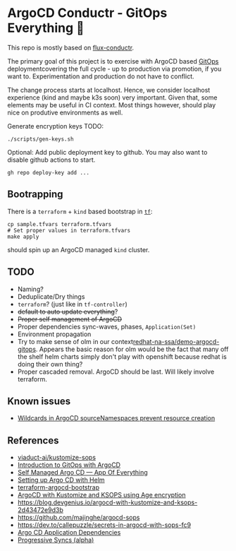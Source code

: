 # ArgoCD Conductr - GitOps Everything 🧪

This repo is mostly based on [flux-conductr](https://github.com/deas/flux-conductr).

The primary goal of this project is to exercise with ArgoCD based [GitOps](https://gitops.tech) deploymentcovering the full cycle - up to production via promotion, if you want to. Experimentation and production do not have to conflict.

The change process starts at localhost. Hence, we consider localhost experience (kind and maybe k3s soon) very important. Given that, some elements may be useful in CI context. Most things however, should play nice on produtive environments as well.

Generate encryption keys TODO:

```shell
./scripts/gen-keys.sh
```

Optional: Add public deployment key to github. You may also want to disable github actions to start.
```
gh repo deploy-key add ...
```

## Bootrapping

There is a `terraform` + `kind` based bootstrap in [`tf`](./tf):

```shell
cp sample.tfvars terraform.tfvars
# Set proper values in terraform.tfvars
make apply
```
should spin up an ArgoCD managed `kind` cluster.

## TODO
- Naming?
- Deduplicate/Dry things
- `terraform`? (just like in `tf-controller`)
- ~~default to auto update everything~~?
- ~~Proper self management of ArgoCD~~
- Proper dependencies sync-waves, phases, `Application(Set)`
- Environment propagation
- Try to make sense of olm in our context[redhat-na-ssa/demo-argocd-gitops](https://github.com/redhat-na-ssa/demo-argocd-gitops). Appears the basic reason for olm would be the fact that many off the shelf helm charts simply don't play with openshift because redhat is doing their own thing?
- Proper cascaded removal. ArgoCD should be last. Will likely involve terraform. 

## Known issues
- [Wildcards in ArgoCD sourceNamespaces prevent resource creation ](https://github.com/argoproj-labs/argocd-operator/issues/849)


## References
- [viaduct-ai/kustomize-sops](https://github.com/viaduct-ai/kustomize-sops)
- [Introduction to GitOps with ArgoCD](https://blog.codecentric.de/gitops-argocd)
- [Self Managed Argo CD — App Of Everything](https://medium.com/devopsturkiye/self-managed-argo-cd-app-of-everything-a226eb100cf0)
- [Setting up Argo CD with Helm](https://www.arthurkoziel.com/setting-up-argocd-with-helm/)
- [terraform-argocd-bootstrap](https://github.com/iits-consulting/terraform-argocd-bootstrap)
- [ArgoCD with Kustomize and KSOPS using Age encryption](https://vikaspogu.dev/blog/argo-operator-ksops-age/)
- https://blog.devgenius.io/argocd-with-kustomize-and-ksops-2d43472e9d3b
- https://github.com/majinghe/argocd-sops
- https://dev.to/callepuzzle/secrets-in-argocd-with-sops-fc9
- [Argo CD Application Dependencies](https://codefresh.io/blog/argo-cd-application-dependencies/)
- [Progressive Syncs (alpha)](https://argo-cd.readthedocs.io/en/stable/operator-manual/applicationset/Progressive-Syncs/)
